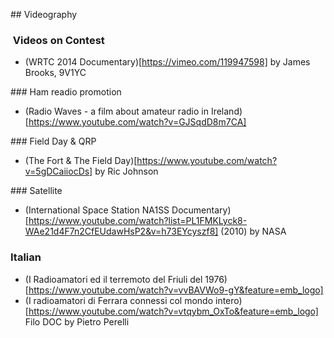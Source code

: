 ## Videography

###  Videos on Contest 
 * (WRTC 2014 Documentary)[https://vimeo.com/119947598] by James Brooks, 9V1YC
 
### Ham readio promotion
 * (Radio Waves - a film about amateur radio in Ireland)[https://www.youtube.com/watch?v=GJSqdD8m7CA]

### Field Day & QRP
 * (The Fort & The Field Day)[https://www.youtube.com/watch?v=5gDCaiiocDs] by Ric Johnson

### Satellite
 * (International Space Station NA1SS Documentary)[https://www.youtube.com/watch?list=PL1FMKLyck8-WAe21d4F7n2CfEUdawHsP2&v=h73EYcyszf8] (2010) by NASA

### Italian

 * (I Radioamatori ed il terremoto del Friuli del 1976)[https://www.youtube.com/watch?v=vvBAVWo9-gY&feature=emb_logo]
 * (I radioamatori di Ferrara connessi col mondo intero)[https://www.youtube.com/watch?v=vtqybm_OxTo&feature=emb_logo] Filo DOC by Pietro Perelli
